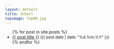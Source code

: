 ```yaml
---
layout: default
title: Inhalt
topimage: top00.jpg
---
```


<div>
<ul class="home">
{% for post in site.posts %}
    <li><a href="{{ post.url }}">{{ post.title }}</a> <span style="font-size: small">({{ post.date | date: "%d.%m.%Y" }})</span></li>
{% endfor %}
</ul>
</div>
